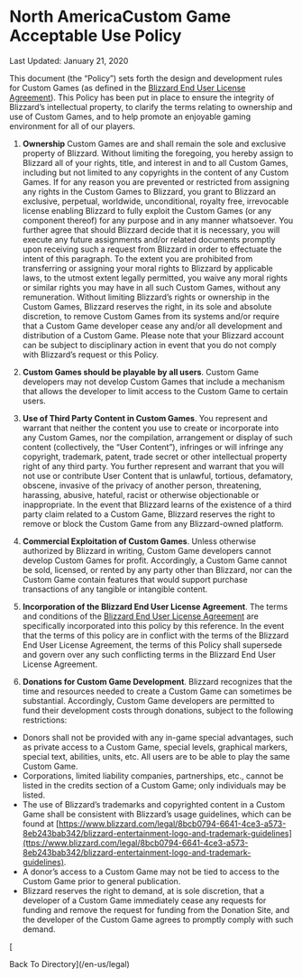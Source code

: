 North AmericaCustom Game Acceptable Use Policy
==============================================

Last Updated: January 21, 2020

This document (the “Policy”) sets forth the design and development rules for Custom Games (as defined in the [Blizzard End User License Agreement](https://www.blizzard.com/legal/fba4d00f-c7e4-4883-b8b9-1b4500a402ea)). This Policy has been put in place to ensure the integrity of Blizzard’s intellectual property, to clarify the terms relating to ownership and use of Custom Games, and to help promote an enjoyable gaming environment for all of our players.

1.  **Ownership** Custom Games are and shall remain the sole and exclusive property of Blizzard. Without limiting the foregoing, you hereby assign to Blizzard all of your rights, title, and interest in and to all Custom Games, including but not limited to any copyrights in the content of any Custom Games. If for any reason you are prevented or restricted from assigning any rights in the Custom Games to Blizzard, you grant to Blizzard an exclusive, perpetual, worldwide, unconditional, royalty free, irrevocable license enabling Blizzard to fully exploit the Custom Games (or any component thereof) for any purpose and in any manner whatsoever. You further agree that should Blizzard decide that it is necessary, you will execute any future assignments and/or related documents promptly upon receiving such a request from Blizzard in order to effectuate the intent of this paragraph. To the extent you are prohibited from transferring or assigning your moral rights to Blizzard by applicable laws, to the utmost extent legally permitted, you waive any moral rights or similar rights you may have in all such Custom Games, without any remuneration. Without limiting Blizzard’s rights or ownership in the Custom Games, Blizzard reserves the right, in its sole and absolute discretion, to remove Custom Games from its systems and/or require that a Custom Game developer cease any and/or all development and distribution of a Custom Game. Please note that your Blizzard account can be subject to disciplinary action in event that you do not comply with Blizzard’s request or this Policy.
    
2.  **Custom Games should be playable by all users**. Custom Game developers may not develop Custom Games that include a mechanism that allows the developer to limit access to the Custom Game to certain users.
    
3.  **Use of Third Party Content in Custom Games**. You represent and warrant that neither the content you use to create or incorporate into any Custom Games, nor the compilation, arrangement or display of such content (collectively, the “User Content”), infringes or will infringe any copyright, trademark, patent, trade secret or other intellectual property right of any third party. You further represent and warrant that you will not use or contribute User Content that is unlawful, tortious, defamatory, obscene, invasive of the privacy of another person, threatening, harassing, abusive, hateful, racist or otherwise objectionable or inappropriate. In the event that Blizzard learns of the existence of a third party claim related to a Custom Game, Blizzard reserves the right to remove or block the Custom Game from any Blizzard-owned platform.
    
4.  **Commercial Exploitation of Custom Games**. Unless otherwise authorized by Blizzard in writing, Custom Game developers cannot develop Custom Games for profit. Accordingly, a Custom Game cannot be sold, licensed, or rented by any party other than Blizzard, nor can the Custom Game contain features that would support purchase transactions of any tangible or intangible content.
    
5.  **Incorporation of the Blizzard End User License Agreement**. The terms and conditions of the [Blizzard End User License Agreement](https://www.blizzard.com/legal/fba4d00f-c7e4-4883-b8b9-1b4500a402ea) are specifically incorporated into this policy by this reference. In the event that the terms of this policy are in conflict with the terms of the Blizzard End User License Agreement, the terms of this Policy shall supersede and govern over any such conflicting terms in the Blizzard End User License Agreement.
    
6.  **Donations for Custom Game Development**. Blizzard recognizes that the time and resources needed to create a Custom Game can sometimes be substantial. Accordingly, Custom Game developers are permitted to fund their development costs through donations, subject to the following restrictions:
    

*   Donors shall not be provided with any in-game special advantages, such as private access to a Custom Game, special levels, graphical markers, special text, abilities, units, etc. All users are to be able to play the same Custom Game.
*   Corporations, limited liability companies, partnerships, etc., cannot be listed in the credits section of a Custom Game; only individuals may be listed.
*   The use of Blizzard’s trademarks and copyrighted content in a Custom Game shall be consistent with Blizzard’s usage guidelines, which can be found at [https://www.blizzard.com/legal/8bcb0794-6641-4ce3-a573-8eb243bab342/blizzard-entertainment-logo-and-trademark-guidelines](ttps://www.blizzard.com/legal/8bcb0794-6641-4ce3-a573-8eb243bab342/blizzard-entertainment-logo-and-trademark-guidelines).
*   A donor’s access to a Custom Game may not be tied to access to the Custom Game prior to general publication.
*   Blizzard reserves the right to demand, at is sole discretion, that a developer of a Custom Game immediately cease any requests for funding and remove the request for funding from the Donation Site, and the developer of the Custom Game agrees to promptly comply with such demand.

[

Back To Directory](/en-us/legal)